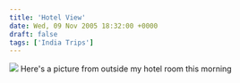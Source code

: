 ```yaml
---
title: 'Hotel View'
date: Wed, 09 Nov 2005 18:32:00 +0000
draft: false
tags: ['India Trips']
---
```


[![](http://photos1.blogger.com/blogger/1382/1849/320/window.jpg)](http://photos1.blogger.com/blogger/1382/1849/1600/window.jpg) Here's a picture from outside my hotel room this morning